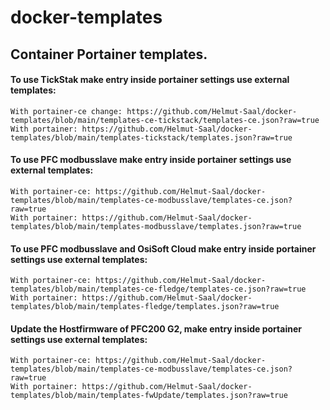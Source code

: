 # docker-templates
<H2>Container Portainer templates.</H2>

<H4>To use TickStak make entry inside portainer settings use external templates:</H4>

~~~
With portainer-ce change: https://github.com/Helmut-Saal/docker-templates/blob/main/templates-ce-tickstack/templates-ce.json?raw=true
With portainer: https://github.com/Helmut-Saal/docker-templates/blob/main/templates-tickstack/templates.json?raw=true
~~~
<H4>To use PFC modbusslave make entry inside portainer settings use external templates:</H4>

~~~  
With portainer-ce: https://github.com/Helmut-Saal/docker-templates/blob/main/templates-ce-modbusslave/templates-ce.json?raw=true 
With portainer: https://github.com/Helmut-Saal/docker-templates/blob/main/templates-modbusslave/templates.json?raw=true
~~~
<H4>To use PFC modbusslave and OsiSoft Cloud make entry inside portainer settings use external templates:</H4>

~~~  
With portainer-ce: https://github.com/Helmut-Saal/docker-templates/blob/main/templates-ce-fledge/templates-ce.json?raw=true 
With portainer: https://github.com/Helmut-Saal/docker-templates/blob/main/templates-fledge/templates.json?raw=true
~~~
<H4>Update the Hostfirmware of PFC200 G2, make entry inside portainer settings use external templates:</H4>

~~~  
With portainer-ce: https://github.com/Helmut-Saal/docker-templates/blob/main/templates-ce-modbusslave/templates-ce.json?raw=true 
With portainer: https://github.com/Helmut-Saal/docker-templates/blob/main/templates-fwUpdate/templates.json?raw=true
~~~
